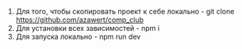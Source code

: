 1. Для того, чтобы скопировать проект к себе локально - git clone https://github.com/azawert/comp_club
2. Для установки всех зависимостей - npm i
3. Для запуска локально - npm run dev
